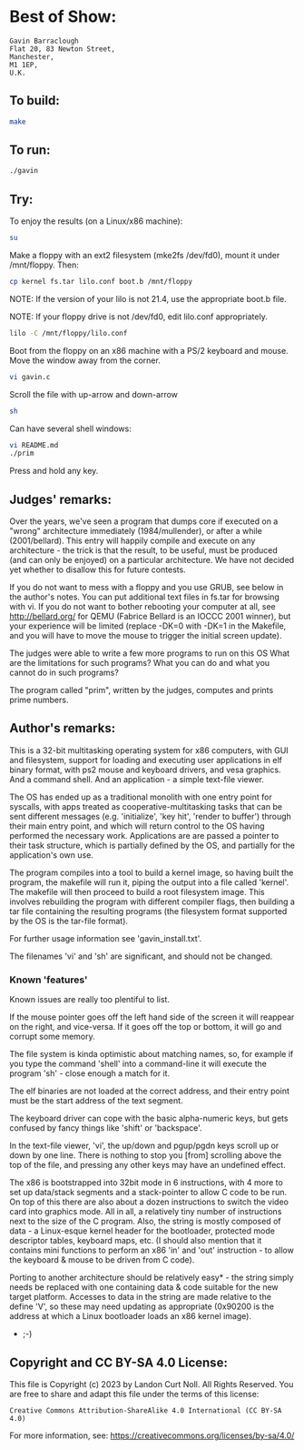 # Best of Show:

    Gavin Barraclough
    Flat 20, 83 Newton Street,
    Manchester,
    M1 1EP,
    U.K.


## To build:

```sh
make
```

## To run:

```sh
./gavin
```

## Try:

To enjoy the results (on a Linux/x86 machine):

```sh
su
```

Make a floppy with an ext2 filesystem (mke2fs /dev/fd0),  mount it under /mnt/floppy.
Then:


```sh
cp kernel fs.tar lilo.conf boot.b /mnt/floppy
```

NOTE: If the version of your lilo is not 21.4, use the appropriate boot.b file.

NOTE: If your floppy drive is not /dev/fd0, edit lilo.conf appropriately.

```sh
lilo -C /mnt/floppy/lilo.conf
```

Boot from the floppy on an x86 machine with a PS/2 keyboard and mouse.
Move the window away from the corner.

```sh
vi gavin.c
```

Scroll the file with up-arrow and down-arrow

```sh
sh
```

Can have several shell windows:

```sh
vi README.md
./prim
```

Press and hold any key.

## Judges' remarks:

Over the years, we've seen a program that dumps core
if executed on a "wrong" architecture immediately (1984/mullender),
or after a while (2001/bellard). This entry will happily compile and
execute on any architecture - the trick is that the result, to be useful,
must be produced (and can only be enjoyed) on a particular architecture.
We have not decided yet whether to disallow this for future contests.

If you do not want to mess with a floppy and you use GRUB, see below
in the author's notes.
You can put additional text files in fs.tar for browsing with vi.
If you do not want to bother rebooting your computer at all,
see http://bellard.org/ for QEMU (Fabrice Bellard is an IOCCC 2001 winner),
but your experience will be limited (replace -DK=0 with -DK=1 in the Makefile,
and you will have to move the mouse to trigger the initial screen update).

The judges were able to write a few more programs to run on this OS
What are the limitations for such programs?
What you can do and what you cannot do in such programs?

The program called "prim", written by the judges,
computes and prints prime numbers.

## Author's remarks:

This is a 32-bit multitasking operating system for x86 computers,
with GUI and filesystem, support for loading and executing user
applications in elf binary format, with ps2 mouse and keyboard drivers,
and vesa graphics.  And a command shell.  And an application -
a simple text-file viewer.

The OS has ended up as a traditional monolith with one entry point
for syscalls, with apps treated as cooperative-multitasking tasks
that can be sent different messages (e.g. 'initialize', 'key hit',
'render to buffer') through their main entry point, and which will
return control to the OS having performed the necessary work.
Applications are are passed a pointer to their task structure,
which is partially defined by the OS, and partially for
the application's own use.

The program compiles into a tool to build a kernel image,
so having built the program, the makefile will run it,
piping the output into a file called 'kernel'.
The makefile will then proceed to build a root filesystem image.
This involves rebuilding the program with different compiler flags,
then building a tar file containing the resulting programs
(the filesystem format supported by the OS is the tar-file format).

For further usage information see 'gavin_install.txt'.

The filenames 'vi' and 'sh' are significant, and should not be changed.

### Known 'features'

Known issues are really too plentiful to list.

If the mouse pointer goes off the left hand side of the screen
it will reappear on the right, and vice-versa.
If it goes off the top or bottom, it will go and corrupt some memory.

The file system is kinda optimistic about matching names, so,
for example if you type the command 'shell' into a command-line
it will execute the program 'sh' - close enough a match for it.

The elf binaries are not loaded at the correct address,
and their entry point must be the start address of the text segment.

The keyboard driver can cope with the basic alpha-numeric keys,
but gets confused by fancy things like 'shift' or 'backspace'.

In the text-file viewer, 'vi', the up/down and pgup/pgdn keys
scroll up or down by one line.  There is nothing to stop you
[from] scrolling above the top of the file, and pressing any
other keys may have an undefined effect.

The x86 is bootstrapped into 32bit mode in 6 instructions,
with 4 more to set up data/stack segments and a stack-pointer
to allow C code to be run.  On top of this there are also about
a dozen instructions to switch the video card into graphics mode.
All in all, a relatively tiny number of instructions next to
the size of the C program.  Also, the string is mostly composed
of data - a Linux-esque kernel header for the bootloader,
protected mode descriptor tables, keyboard maps, etc.
(I should also mention that it contains mini functions
to perform an x86 'in' and 'out' instruction - to allow
the keyboard & mouse to be driven from C code).

Porting to another architecture should be relatively easy* -
the string simply needs be replaced with one containing
data & code suitable for the new target platform.
Accesses to data in the string are made relative to the define 'V',
so these may need updating as appropriate (0x90200 is the address
at which a Linux bootloader loads an x86 kernel image).

* ;-)

## Copyright and CC BY-SA 4.0 License:

This file is Copyright (c) 2023 by Landon Curt Noll.  All Rights Reserved.
You are free to share and adapt this file under the terms of this license:

    Creative Commons Attribution-ShareAlike 4.0 International (CC BY-SA 4.0)

For more information, see: https://creativecommons.org/licenses/by-sa/4.0/
